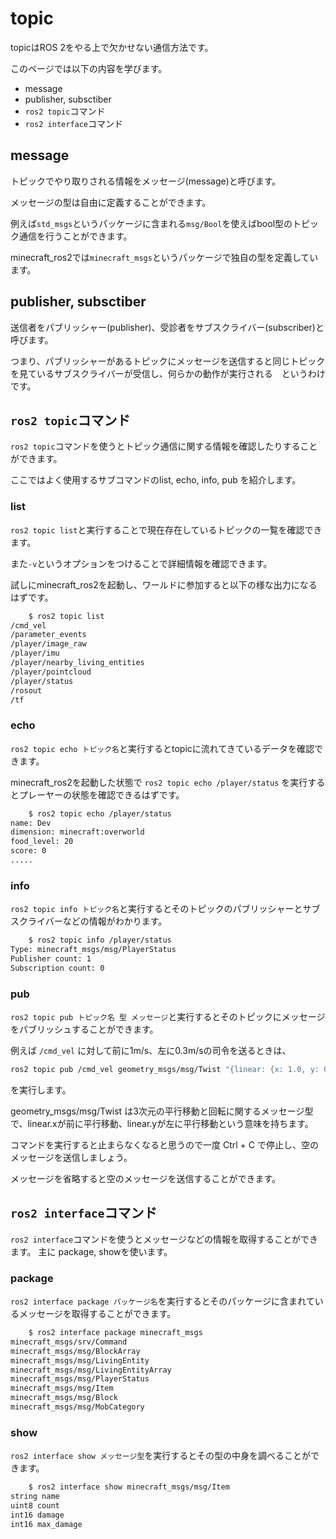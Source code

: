 # topic
topicはROS 2をやる上で欠かせない通信方法です。

このページでは以下の内容を学びます。
- message
- publisher, subsctiber
- `ros2 topic`コマンド
- `ros2 interface`コマンド

## message
トピックでやり取りされる情報をメッセージ(message)と呼びます。

メッセージの型は自由に定義することができます。

例えば`std_msgs`というパッケージに含まれる`msg/Bool`を使えばbool型のトピック通信を行うことができます。

minecraft_ros2では`minecraft_msgs`というパッケージで独自の型を定義しています。

## publisher, subsctiber
送信者をパブリッシャー(publisher)、受診者をサブスクライバー(subscriber)と呼びます。

つまり、パブリッシャーがあるトピックにメッセージを送信すると同じトピックを見ているサブスクライバーが受信し、何らかの動作が実行される　というわけです。

## `ros2 topic`コマンド
`ros2 topic`コマンドを使うとトピック通信に関する情報を確認したりすることができます。

ここではよく使用するサブコマンドのlist, echo, info, pub を紹介します。

### list
`ros2 topic list`と実行することで現在存在しているトピックの一覧を確認できます。

また`-v`というオプションをつけることで詳細情報を確認できます。

試しにminecraft_ros2を起動し、ワールドに参加すると以下の様な出力になるはずです。

```bash
    $ ros2 topic list
/cmd_vel
/parameter_events
/player/image_raw
/player/imu
/player/nearby_living_entities
/player/pointcloud
/player/status
/rosout
/tf
```

### echo
`ros2 topic echo トピック名`と実行するとtopicに流れてきているデータを確認できます。

minecraft_ros2を起動した状態で `ros2 topic echo /player/status` を実行するとプレーヤーの状態を確認できるはずです。

```bash
    $ ros2 topic echo /player/status 
name: Dev
dimension: minecraft:overworld
food_level: 20
score: 0
.....
```


### info
`ros2 topic info トピック名`と実行するとそのトピックのパブリッシャーとサブスクライバーなどの情報がわかります。

```bash
    $ ros2 topic info /player/status 
Type: minecraft_msgs/msg/PlayerStatus
Publisher count: 1
Subscription count: 0
```

### pub
`ros2 topic pub トピック名 型 メッセージ`と実行するとそのトピックにメッセージをパブリッシュすることができます。

例えば `/cmd_vel` に対して前に1m/s、左に0.3m/sの司令を送るときは、

```bash
ros2 topic pub /cmd_vel geometry_msgs/msg/Twist "{linear: {x: 1.0, y: 0.3}}"
```
を実行します。

geometry_msgs/msg/Twist は3次元の平行移動と回転に関するメッセージ型で、linear.xが前に平行移動、linear.yが左に平行移動という意味を持ちます。

コマンドを実行すると止まらなくなると思うので一度 Ctrl + C で停止し、空のメッセージを送信しましょう。

メッセージを省略すると空のメッセージを送信することができます。

## `ros2 interface`コマンド
`ros2 interface`コマンドを使うとメッセージなどの情報を取得することができます。
主に package, showを使います。

### package
`ros2 interface package パッケージ名`を実行するとそのパッケージに含まれているメッセージを取得することができます。

```bash
    $ ros2 interface package minecraft_msgs 
minecraft_msgs/srv/Command
minecraft_msgs/msg/BlockArray
minecraft_msgs/msg/LivingEntity
minecraft_msgs/msg/LivingEntityArray
minecraft_msgs/msg/PlayerStatus
minecraft_msgs/msg/Item
minecraft_msgs/msg/Block
minecraft_msgs/msg/MobCategory
```

### show
`ros2 interface show メッセージ型`を実行するとその型の中身を調べることができます。

```bash
    $ ros2 interface show minecraft_msgs/msg/Item 
string name
uint8 count
int16 damage
int16 max_damage
```